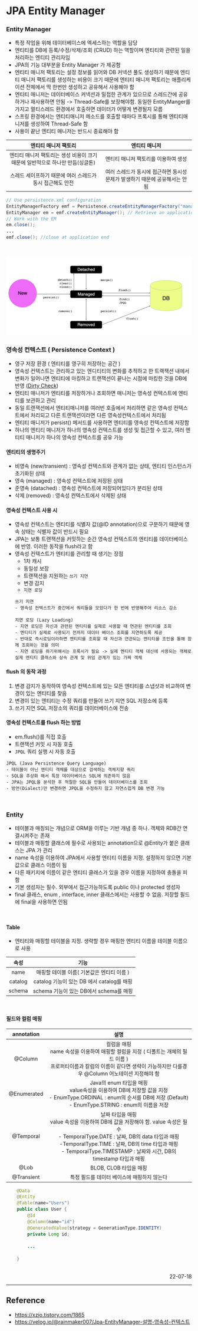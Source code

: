 # JPA Entity Manager

### Entity Manager
- 특정 작업을 위해 데이터베이스에 엑세스하는 역할을 담당
- 엔티티를 DB에 등록/수정/삭제/조회 (CRUD) 하는 역할이며 엔티티와 관련된 일을 처리하는 엔티티 관리자임
- JPA의 기능 대부분을 Entity Manager 가 제공함
- 엔티티 매니저 팩토리는 설정 정보를 읽어와 DB 커넥션 풀도 생성하기 때문에 엔티티 매니저 팩토리를 생성하는 비용이 크기 때문에 엔티티 매니저 팩토리는 애플리케이션 전체에서 딱 한번만 생성하고 공유해서 사용해야 함
- 엔티티 매니저는 데이터베이스 커넥션과 밀접한 관계가 있으므로 스레드간에 공유하거나 재사용하면 안됨 -> Thread-Safe를 보장해야함. 동일한 EntityManger를 가지고 멀티스레드 환경에서 호출하면 데이터가 어떻게 변경될지 모름
- 스프링 환경에서는 엔티티매니저 메소드를 호출할 때마다 프록시를 통해 엔티티매니저를 생성하여 Thread-Safe 함
- 사용이 끝난 엔티티 매니저는 반드시 종료해야 함

|엔티티 매니저 팩토리|엔티티 매니저|
|:---:|:---:|
|엔티티 매니저 팩토리는 생성 비용이 크기 때문에 일반적으로 하나만 만듬(싱글톤)|앤티티 매니저 팩토리를 이용하여 생성|
|스레드 세이프하기 때문에 여러 스레드가 동시 접근해도 안전|여러 스레드가 동시에 접근하면 동시성 문제가 발생하기 때문에 공유해서는 안됨|

```java
// Use persistence.xml configuration
EntityManagerFactory emf = Persistence.createEntityManagerFactory("manager1")
EntityManager em = emf.createEntityManager(); // Retrieve an application managed entity manager
// Work with the EM
em.close();
...
emf.close(); //close at application end
```

<br>

![Persistence Context](./img/spring_persistence_context.png)

### 영속성 컨텍스트 ( Persistence Context )
- 영구 저장 환경 ( 엔티티를 영구히 저장하는 공간 )
- 영속성 컨텍스트는 관리하고 있는 엔디티티의 변화를 추적하고 한 트랙잭션 내에서 변화가 일어나면 엔티티에 마킹하고 트랜잭션이 끝나는 시점에 마킹한 것을 DB에 반영 ([Dirty Check](./JPA%20Dirty%20Checking.md))
- 엔티티 매니저가 엔티티를 저장하거나 조회하면 매니저는 영속성 컨텍스트에 엔티티를 보관하고 관리
- 동일 트랜잭션에서 엔티티매니저를 여러번 호출에서 처리하면 같은 영속성 컨텍스트에서 처리되고 다른 트랜잭션이라면 다른 영속성컨텍스트에서 처리됨
- 엔티티 매니저가 persist() 메서드를 사용하면 엔티티를 영속성 컨텍스트에 저장함
- 하나의 엔티티 매니저가 하나의 영속성 컨텍스트를 생성 및 접근할 수 있고, 여러 엔티티 매니저가 하나의 영속성 컨텍스트를 공유 가능

#### 엔티티의 생명주기
- 비영속 (new/transient) : 영속성 컨텍스트와 관계가 없는 상태, 엔티티 인스턴스가 초기화된 상태
- 영속 (managed) : 영속성 컨텍스트에 저장된 상태
- 준영속 (datached) : 영속성 컨텍스트에 저장되어있다가 분리된 상태
- 삭제 (removed) : 영속성 컨텍스트에서 삭제된 상태

#### 영속성 컨텍스트 사용 시
- 영속성 컨텍스트는 엔티티를 식별자 값(@ID annotation)으로 구분하기 때문에 영속 상태는 식별자 값이 반드시 필요
- JPA는 보통 트랜잭션을 커밋하는 순간 영속성 컨텍스트의 엔티티를 데이터베이스에 반영. 이러한 동작을 flush라고 함
- 영속성 컨텍스트가 엔티티를 관리할 때 생기는 장점
    - 1차 캐시
    - 동일성 보장
    - 트랜잭션을 지원하는 <code>쓰기 지연</code>
    - 변경 감지
    - <code>지연 로딩</code>
    ```
    쓰기 지연
    - 영속성 컨텍스트가 중간에서 쿼리들을 모았다가 한 번에 반영해주어 리소스 감소

    지연 로딩 (Lazy Loading)
    - 지연 로딩은 자신과 관련된 엔티티를 실제로 사용할 때 연관된 엔티티를 조회
    - 엔티티가 실제로 사용되기 전까지 데이터 베이스 조회를 지연하도록 제공 
    - 반대로 즉시로딩이라하면 엔티티를 조회할 때 자신과 연관되는 엔티티를 조인을 통해 함께 조회하는 것을 의미
    - 지연 로딩을 하기위해서는 프록시가 필요 -> 실제 엔티티 객체 대신에 사용되는 객체로 실제 엔티티 클래스와 상속 관계 및 위임 관계가 있는 가짜 객체
    ```
#### flush 의 동작 과정
1. 변경 감지가 동작하여 영속성 컨텍스트에 있는 모든 엔티티를 스냅샷과 비교하여 변경이 있는 엔티티를 찾음
2. 변경이 있는 엔티티는 수정 쿼리를 만들어 쓰기 지연 SQL 저장소에 등록
3. 쓰기 지연 SQL 저장소의 쿼리를 데이터베이스에 전송
#### 영속성 컨텍스트를 flush 하는 방법
- em.flush()를 직접 호출
- 트랜잭션 커밋 시 자동 호출
- <code>JPQL</code> 쿼리 실행 시 자동 호출

```
JPQL (Java Persistence Query Language) 
- 테이블이 아닌 엔티티 객체를 대상으로 검색하는 객체지향 쿼리
- SQL을 추상화 해서 특정 데이터베이스 SQL에 의존하지 않음
- JPA는 JPQL을 분석한 후 적절한 SQL을 만들어 데이터베이스를 조회
- 방언(Dialect)만 변경하면 JPQL을 수정하지 않고 자연스럽게 DB 변경 가능
```

<br>

### Entity
- 테이블과 매칭되는 개념으로 ORM을 이루는 기반 개념 중 하나. 객체와 RDB간 연결시켜주는 존재
- 테이블과 매핑할 클래스에 필수로 사용되는 annotation으로 @Entity가 붙은 클래스는 JPA 가 관리
- name 속성을 이용하여 JPA에서 사용할 엔티티 이름을 지정. 설정하지 않으면 기본 값으로 클래스 이름이 됨
- 다른 패키지에 이름이 같은 엔티티 클래스가 있을 경우 이름을 지정하여 충돌을 피함
- 기본 생성자는 필수. 외부에서 접근가능하도록 public 이나 protected 생성자
- final 클래스, enum , interface, inner 클래스에서는 사용할 수 없음. 저장할 필드에 final을 사용하면 안됨

<br>

#### Table
- 엔티티와 매핑할 테이블을 지정. 생략할 경우 매핑한 엔티티 이름을 테이블 이름으로 사용

|속성|기능|
|:---:|:---:|
|name|매핑할 테이블 이름( 기본값은 엔티티 이름 )|
|catalog|catalog 기능이 있는 DB 에서 catalog를 매핑|
|schema|schema 기능이 있는 DB에서 schema를 매핑|

<br>

#### 필드와 컬럼 매핑

|annotation|설명|
|:---:|:---:|
|@Column|컬럼을 매핑 <br> name 속성을 이용하여 매핑할 컬럼을 지정 ( 디폴트는 개체의 필드 이름 ) <br> 프로퍼티이름과 칼럼의 이름이 같다면 생략이 가능하지만 다를경우 @Column 어노테이션 지정해야 함|
|@Enumerated| Java의 enum 타입을 매핑 <br> value속성을 이용하여 DB에 저장할 값을 지정 <br> - EnumType.ORDINAL : enum의 순서를 DB에 저장 (Default) <br> - EnumType.STRING : enum의 이름을 저장|
|@Temporal|날짜 타입을 매핑 <br> value 속성을 이용하여 DB에 값을 저장해야 함. value 속성은 필수 <br> - TemporalType.DATE : 날짜, DB의 data 타입과 매핑 <br> -TemporalType.TIME : 날짜, DB의 time 타입과 매핑 <br> - TemporalType.TIMESTAMP : 날짜와 시간, DB의 timestamp 타입과 매핑|
|@Lob|BLOB, CLOB 타입을 매핑|
|@Transient|특정 필드를 데이터 베이스에 매핑하지 않는다|


```java
    @Data
    @Entity
    @Table(name="Users")
    public class User {
        @Id
        @Column(name="id")
        @GeneratedValue(strategy = GenerationType.IDENTITY)
        private Long id;
        
        ...
        
    }
```

<br>

<div style="text-align: right">22-07-18</div>

-------

## Reference
- https://xzio.tistory.com/1865
- https://velog.io/@rainmaker007/Jpa-EntityManager-설명-영속성-컨텍스트